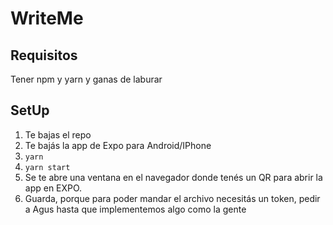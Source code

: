 # WriteMe

## Requisitos

Tener npm y yarn y ganas de laburar

## SetUp

1. Te bajas el repo
2. Te bajás la app de Expo para Android/IPhone
3. ```yarn```
4. ```yarn start```
5. Se te abre una ventana en el navegador donde tenés un QR para abrir la app en EXPO.
6. Guarda, porque para poder mandar el archivo necesitás un token, pedir a Agus hasta que implementemos algo como la gente
